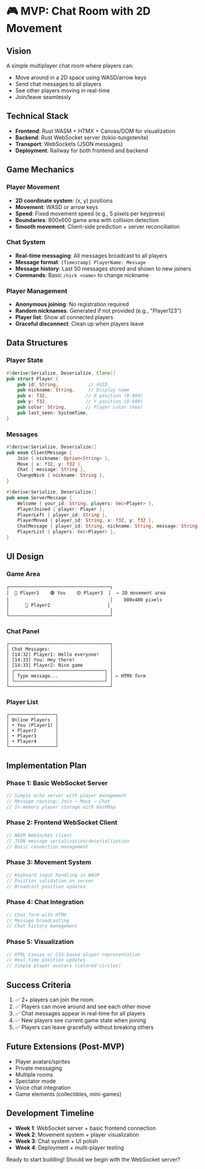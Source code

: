 # 🎮 MVP: Chat Room with 2D Movement

## Vision
A simple multiplayer chat room where players can:
- Move around in a 2D space using WASD/arrow keys
- Send chat messages to all players
- See other players moving in real-time
- Join/leave seamlessly

## Technical Stack
- **Frontend**: Rust WASM + HTMX + Canvas/DOM for visualization
- **Backend**: Rust WebSocket server (tokio-tungstenite)
- **Transport**: WebSockets (JSON messages)
- **Deployment**: Railway for both frontend and backend

## Game Mechanics

### Player Movement
- **2D coordinate system**: (x, y) positions
- **Movement**: WASD or arrow keys
- **Speed**: Fixed movement speed (e.g., 5 pixels per keypress)
- **Boundaries**: 800x600 game area with collision detection
- **Smooth movement**: Client-side prediction + server reconciliation

### Chat System
- **Real-time messaging**: All messages broadcast to all players
- **Message format**: `[Timestamp] PlayerName: Message`
- **Message history**: Last 50 messages stored and shown to new joiners
- **Commands**: Basic `/nick <name>` to change nickname

### Player Management
- **Anonymous joining**: No registration required
- **Random nicknames**: Generated if not provided (e.g., "Player123")
- **Player list**: Show all connected players
- **Graceful disconnect**: Clean up when players leave

## Data Structures

### Player State
```rust
#[derive(Serialize, Deserialize, Clone)]
pub struct Player {
    pub id: String,           // UUID
    pub nickname: String,     // Display name
    pub x: f32,              // X position (0-800)
    pub y: f32,              // Y position (0-600)
    pub color: String,       // Player color (hex)
    pub last_seen: SystemTime,
}
```

### Messages
```rust
#[derive(Serialize, Deserialize)]
pub enum ClientMessage {
    Join { nickname: Option<String> },
    Move { x: f32, y: f32 },
    Chat { message: String },
    ChangeNick { nickname: String },
}

#[derive(Serialize, Deserialize)]
pub enum ServerMessage {
    Welcome { your_id: String, players: Vec<Player> },
    PlayerJoined { player: Player },
    PlayerLeft { player_id: String },
    PlayerMoved { player_id: String, x: f32, y: f32 },
    ChatMessage { player_id: String, nickname: String, message: String, timestamp: u64 },
    PlayerList { players: Vec<Player> },
}
```

## UI Design

### Game Area
```
┌─────────────────────────────────────┐
│  🔵 Player1    🟢 You    🟡 Player3  │  ← 2D movement area
│                                     │    800x400 pixels
│      🔴 Player2                     │
│                                     │
└─────────────────────────────────────┘
```

### Chat Panel
```
┌─────────────────────────────────────┐
│ Chat Messages:                      │
│ [14:32] Player1: Hello everyone!    │
│ [14:33] You: Hey there!             │
│ [14:33] Player2: Nice game          │
│ ┌─────────────────────────────────┐ │
│ │ Type message...                 │ │ ← HTMX form
│ └─────────────────────────────────┘ │
└─────────────────────────────────────┘
```

### Player List
```
┌─────────────────┐
│ Online Players  │
│ • You (Player1) │
│ • Player2       │
│ • Player3       │
│ • Player4       │
└─────────────────┘
```

## Implementation Plan

### Phase 1: Basic WebSocket Server
```rust
// Simple echo server with player management
// Message routing: Join → Move → Chat
// In-memory player storage with HashMap
```

### Phase 2: Frontend WebSocket Client
```rust
// WASM WebSocket client
// JSON message serialization/deserialization
// Basic connection management
```

### Phase 3: Movement System
```rust
// Keyboard input handling in WASM
// Position validation on server
// Broadcast position updates
```

### Phase 4: Chat Integration
```rust
// Chat form with HTMX
// Message broadcasting
// Chat history management
```

### Phase 5: Visualization
```rust
// HTML Canvas or CSS-based player representation
// Real-time position updates
// Simple player avatars (colored circles)
```

## Success Criteria
1. ✅ 2+ players can join the room
2. ✅ Players can move around and see each other move
3. ✅ Chat messages appear in real-time for all players
4. ✅ New players see current game state when joining
5. ✅ Players can leave gracefully without breaking others

## Future Extensions (Post-MVP)
- Player avatars/sprites
- Private messaging
- Multiple rooms
- Spectator mode
- Voice chat integration
- Game elements (collectibles, mini-games)

## Development Timeline
- **Week 1**: WebSocket server + basic frontend connection
- **Week 2**: Movement system + player visualization  
- **Week 3**: Chat system + UI polish
- **Week 4**: Deployment + multi-player testing

Ready to start building! Should we begin with the WebSocket server? 